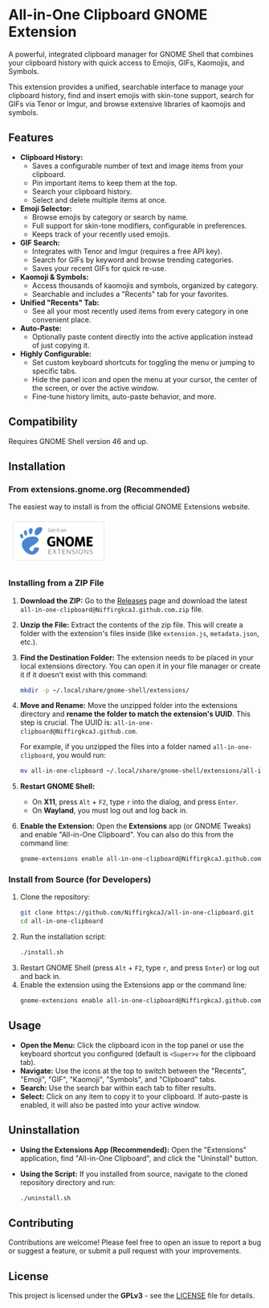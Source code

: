# All-in-One Clipboard GNOME Extension

A powerful, integrated clipboard manager for GNOME Shell that combines your clipboard history with quick access to Emojis, GIFs, Kaomojis, and Symbols.

This extension provides a unified, searchable interface to manage your clipboard history, find and insert emojis with skin-tone support, search for GIFs via Tenor or Imgur, and browse extensive libraries of kaomojis and symbols.

## Features

*   **Clipboard History:**
    *   Saves a configurable number of text and image items from your clipboard.
    *   Pin important items to keep them at the top.
    *   Search your clipboard history.
    *   Select and delete multiple items at once.
*   **Emoji Selector:**
    *   Browse emojis by category or search by name.
    *   Full support for skin-tone modifiers, configurable in preferences.
    *   Keeps track of your recently used emojis.
*   **GIF Search:**
    *   Integrates with Tenor and Imgur (requires a free API key).
    *   Search for GIFs by keyword and browse trending categories.
    *   Saves your recent GIFs for quick re-use.
*   **Kaomoji & Symbols:**
    *   Access thousands of kaomojis and symbols, organized by category.
    *   Searchable and includes a "Recents" tab for your favorites.
*   **Unified "Recents" Tab:**
    *   See all your most recently used items from every category in one convenient place.
*   **Auto-Paste:**
    *   Optionally paste content directly into the active application instead of just copying it.
*   **Highly Configurable:**
    *   Set custom keyboard shortcuts for toggling the menu or jumping to specific tabs.
    *   Hide the panel icon and open the menu at your cursor, the center of the screen, or over the active window.
    *   Fine-tune history limits, auto-paste behavior, and more.

## Compatibility

Requires GNOME Shell version 46 and up.

## Installation

### From extensions.gnome.org (Recommended)

The easiest way to install is from the official GNOME Extensions website.

<a href="https://extensions.gnome.org/extension/8671/all-in-one-clipboard/">
<img src="https://github.com/andyholmes/gnome-shell-extensions-badge/raw/master/get-it-on-ego.svg" alt="Get it on EGO" width="200" />
</a>

### Installing from a ZIP File

1.  **Download the ZIP:** Go to the [Releases](https://github.com/NiffirgkcaJ/all-in-one-clipboard/releases) page and download the latest `all-in-one-clipboard@NiffirgkcaJ.github.com.zip` file.

2.  **Unzip the File:** Extract the contents of the zip file. This will create a folder with the extension's files inside (like `extension.js`, `metadata.json`, etc.).

3.  **Find the Destination Folder:** The extension needs to be placed in your local extensions directory. You can open it in your file manager or create it if it doesn't exist with this command:
    ```bash
    mkdir -p ~/.local/share/gnome-shell/extensions/
    ```

4.  **Move and Rename:** Move the unzipped folder into the extensions directory and **rename the folder to match the extension's UUID**. This step is crucial. The UUID is: `all-in-one-clipboard@NiffirgkcaJ.github.com`.

    For example, if you unzipped the files into a folder named `all-in-one-clipboard`, you would run:
    ```bash
    mv all-in-one-clipboard ~/.local/share/gnome-shell/extensions/all-in-one-clipboard@NiffirgkcaJ.github.com
    ```

5.  **Restart GNOME Shell:**
    *   On **X11**, press `Alt` + `F2`, type `r` into the dialog, and press `Enter`.
    *   On **Wayland**, you must log out and log back in.

6.  **Enable the Extension:** Open the **Extensions** app (or GNOME Tweaks) and enable "All-in-One Clipboard". You can also do this from the command line:
    ```bash
    gnome-extensions enable all-in-one-clipboard@NiffirgkcaJ.github.com
    ```

### Install from Source (for Developers)

1.  Clone the repository:
    ```bash
    git clone https://github.com/NiffirgkcaJ/all-in-one-clipboard.git
    cd all-in-one-clipboard
    ```
2.  Run the installation script:
    ```bash
    ./install.sh
    ```
3.  Restart GNOME Shell (press `Alt` + `F2`, type `r`, and press `Enter`) or log out and back in.
4.  Enable the extension using the Extensions app or the command line:
    ```bash
    gnome-extensions enable all-in-one-clipboard@NiffirgkcaJ.github.com
    ```

## Usage

*   **Open the Menu:** Click the clipboard icon in the top panel or use the keyboard shortcut you configured (default is `<Super>v` for the clipboard tab).
*   **Navigate:** Use the icons at the top to switch between the "Recents", "Emoji", "GIF", "Kaomoji", "Symbols", and "Clipboard" tabs.
*   **Search:** Use the search bar within each tab to filter results.
*   **Select:** Click on any item to copy it to your clipboard. If auto-paste is enabled, it will also be pasted into your active window.

## Uninstallation

*   **Using the Extensions App (Recommended):**
    Open the "Extensions" application, find "All-in-One Clipboard", and click the "Uninstall" button.

*   **Using the Script:**
    If you installed from source, navigate to the cloned repository directory and run:
    ```bash
    ./uninstall.sh
    ```

## Contributing

Contributions are welcome! Please feel free to open an issue to report a bug or suggest a feature, or submit a pull request with your improvements.

## License

This project is licensed under the **GPLv3** - see the [LICENSE](LICENSE) file for details.